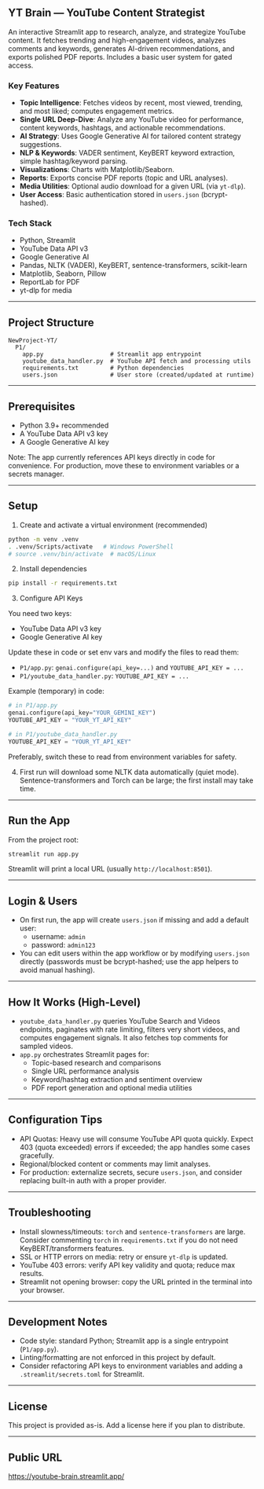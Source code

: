 ## YT Brain — YouTube Content Strategist

An interactive Streamlit app to research, analyze, and strategize YouTube content. It fetches trending and high-engagement videos, analyzes comments and keywords, generates AI-driven recommendations, and exports polished PDF reports. Includes a basic user system for gated access.

### Key Features
- **Topic Intelligence**: Fetches videos by recent, most viewed, trending, and most liked; computes engagement metrics.
- **Single URL Deep-Dive**: Analyze any YouTube video for performance, content keywords, hashtags, and actionable recommendations.
- **AI Strategy**: Uses Google Generative AI for tailored content strategy suggestions.
- **NLP & Keywords**: VADER sentiment, KeyBERT keyword extraction, simple hashtag/keyword parsing.
- **Visualizations**: Charts with Matplotlib/Seaborn.
- **Reports**: Exports concise PDF reports (topic and URL analyses).
- **Media Utilities**: Optional audio download for a given URL (via `yt-dlp`).
- **User Access**: Basic authentication stored in `users.json` (bcrypt-hashed).

### Tech Stack
- Python, Streamlit
- YouTube Data API v3
- Google Generative AI
- Pandas, NLTK (VADER), KeyBERT, sentence-transformers, scikit-learn
- Matplotlib, Seaborn, Pillow
- ReportLab for PDF
- yt-dlp for media

---

## Project Structure

```
NewProject-YT/
  P1/
    app.py                   # Streamlit app entrypoint
    youtube_data_handler.py  # YouTube API fetch and processing utils
    requirements.txt         # Python dependencies
    users.json               # User store (created/updated at runtime)
```

---

## Prerequisites
- Python 3.9+ recommended
- A YouTube Data API v3 key
- A Google Generative AI key

Note: The app currently references API keys directly in code for convenience. For production, move these to environment variables or a secrets manager.

---

## Setup

1) Create and activate a virtual environment (recommended)

```bash
python -m venv .venv
. .venv/Scripts/activate   # Windows PowerShell
# source .venv/bin/activate  # macOS/Linux
```

2) Install dependencies

```bash
pip install -r requirements.txt
```

3) Configure API Keys

You need two keys:
- YouTube Data API v3 key
- Google Generative AI key

Update these in code or set env vars and modify the files to read them:
- `P1/app.py`: `genai.configure(api_key=...)` and `YOUTUBE_API_KEY = ...`
- `P1/youtube_data_handler.py`: `YOUTUBE_API_KEY = ...`

Example (temporary) in code:

```python
# in P1/app.py
genai.configure(api_key="YOUR_GEMINI_KEY")
YOUTUBE_API_KEY = "YOUR_YT_API_KEY"

# in P1/youtube_data_handler.py
YOUTUBE_API_KEY = "YOUR_YT_API_KEY"
```

Preferably, switch these to read from environment variables for safety.

4) First run will download some NLTK data automatically (quiet mode). Sentence-transformers and Torch can be large; the first install may take time.

---

## Run the App

From the project root:

```bash
streamlit run app.py
```

Streamlit will print a local URL (usually `http://localhost:8501`).

---

## Login & Users
- On first run, the app will create `users.json` if missing and add a default user:
  - username: `admin`
  - password: `admin123`
- You can edit users within the app workflow or by modifying `users.json` directly (passwords must be bcrypt-hashed; use the app helpers to avoid manual hashing).

---

## How It Works (High-Level)
- `youtube_data_handler.py` queries YouTube Search and Videos endpoints, paginates with rate limiting, filters very short videos, and computes engagement signals. It also fetches top comments for sampled videos.
- `app.py` orchestrates Streamlit pages for:
  - Topic-based research and comparisons
  - Single URL performance analysis
  - Keyword/hashtag extraction and sentiment overview
  - PDF report generation and optional media utilities

---

## Configuration Tips
- API Quotas: Heavy use will consume YouTube API quota quickly. Expect 403 (quota exceeded) errors if exceeded; the app handles some cases gracefully.
- Regional/blocked content or comments may limit analyses.
- For production: externalize secrets, secure `users.json`, and consider replacing built-in auth with a proper provider.

---

## Troubleshooting
- Install slowness/timeouts: `torch` and `sentence-transformers` are large. Consider commenting `torch` in `requirements.txt` if you do not need KeyBERT/transformers features.
- SSL or HTTP errors on media: retry or ensure `yt-dlp` is updated.
- YouTube 403 errors: verify API key validity and quota; reduce max results.
- Streamlit not opening browser: copy the URL printed in the terminal into your browser.

---

## Development Notes
- Code style: standard Python; Streamlit app is a single entrypoint (`P1/app.py`).
- Linting/formatting are not enforced in this project by default.
- Consider refactoring API keys to environment variables and adding a `.streamlit/secrets.toml` for Streamlit.

---

## License
This project is provided as-is. Add a license here if you plan to distribute.

---
## Public URL 
https://youtube-brain.streamlit.app/


